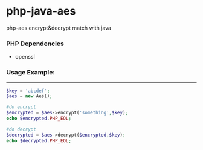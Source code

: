 # php-java-aes
php-aes encrypt&decrypt match with java
### PHP Dependencies
- openssl

### Usage Example:

------------
```php
$key = 'abcdef';
$aes = new Aes();

#do encrypt
$encrypted = $aes->encrypt('something',$key);
echo $encrypted.PHP_EOL;

#do decrypt
$decrypted = $aes->decrypt($encrypted,$key);
echo $decrypted.PHP_EOL;

```
